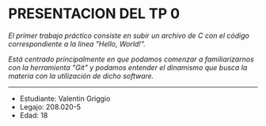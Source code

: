 # **PRESENTACION DEL TP 0** #

*El primer trabajo práctico consiste en subir un archivo de C con el código correspondiente a la línea "Hello, World!".*

*Está centrado principalmente en que podamos comenzar a familiarizarnos con la herramienta "Git" y podamos entender el dinamismo que busca la materia con la utilización de dicho software.*

---
- Estudiante: Valentin Griggio
- Legajo: 208.020-5
- Edad: 18
